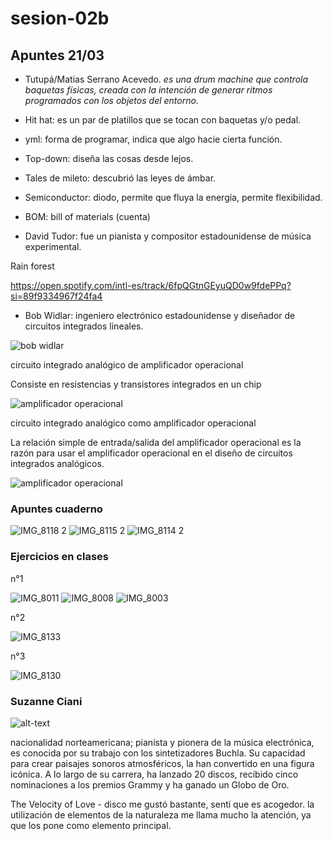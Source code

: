 # sesion-02b

## Apuntes 21/03

* Tutupá/Matias Serrano Acevedo. *es una drum machine que controla baquetas físicas, creada con la intención de generar ritmos programados con los objetos del entorno.*

* Hit hat: es un par de platillos que se tocan con baquetas y/o pedal.

* yml: forma de programar, indica que algo hacie cierta función.

* Top-down: diseña las cosas desde lejos.

* Tales de mileto: descubrió las leyes de ámbar.

* Semiconductor: diodo, permite que fluya la energía, permite flexibilidad.

* BOM: bill of materials (cuenta)

* David Tudor: fue un pianista y compositor estadounidense de música experimental.

Rain forest

<https://open.spotify.com/intl-es/track/6fpQGtnGEyuQD0w9fdePPq?si=89f9334967f24fa4>

* Bob Widlar: ingeniero electrónico estadounidense y diseñador de circuitos integrados lineales.

![bob widlar](https://github.com/user-attachments/assets/f44c26c7-b0f0-4899-bcbd-3119d826628c)

circuito integrado analógico de amplificador operacional

Consiste en resistencias y transistores integrados en un chip

![amplificador operacional](https://github.com/user-attachments/assets/5e85718c-29d9-40bd-8212-d996d74cc14d)

circuito integrado analógico como amplificador operacional

La relación simple de entrada/salida del amplificador operacional es la razón para usar el amplificador operacional en el diseño de circuitos integrados analógicos.

![amplificador operacional](https://github.com/user-attachments/assets/6f09d651-08db-4af4-aa5a-08f44e4fd9de)

### Apuntes cuaderno

![IMG_8118 2](https://github.com/user-attachments/assets/f11d81ab-8924-4f17-96a8-39105c77c3ab)
![IMG_8115 2](https://github.com/user-attachments/assets/a357f20b-267c-4c21-8da1-b801e18ddfe4)
![IMG_8114 2](https://github.com/user-attachments/assets/f9e388a9-5904-45e8-a650-9be5638408a8)

### Ejercicios en clases

n°1

![IMG_8011](https://github.com/user-attachments/assets/4e021a0a-5dfc-4dc4-861f-974c6a784c59)
![IMG_8008](https://github.com/user-attachments/assets/5074dfd1-45cf-4101-914a-81a6fad159c4)
![IMG_8003](https://github.com/user-attachments/assets/ab0965d1-af29-4b59-b5fa-2e6b7dee74d0)

n°2

![IMG_8133](https://github.com/user-attachments/assets/3c410c6f-436c-4090-84b0-979ed97ee903)

n°3

![IMG_8130](https://github.com/user-attachments/assets/94619f5c-c115-4dfc-8d80-270c84eb9398)

### Suzanne Ciani

![alt-text](https://github.com/user-attachments/assets/2006b48a-ed1f-497e-afbf-2cab4fe5cda0)

nacionalidad norteamericana; pianista y pionera de la música electrónica, es conocida por su trabajo con los sintetizadores Buchla. Su capacidad para crear paisajes sonoros atmosféricos, la han convertido en una figura icónica. A lo largo de su carrera, ha lanzado 20 discos, recibido cinco nominaciones a los premios Grammy y ha ganado un Globo de Oro.

The Velocity of Love - disco
me gustó bastante, sentí que es acogedor. la utilización de elementos de la naturaleza me llama mucho la atención, ya que los pone como elemento principal.
